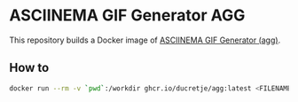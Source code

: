 # ASCIINEMA GIF Generator AGG

This repository builds a Docker image of [ASCIINEMA GIF Generator (agg)](https://github.com/asciinema/agg/tree/main).

## How to

```sh
docker run --rm -v `pwd`:/workdir ghcr.io/ducretje/agg:latest <FILENAME>
```
